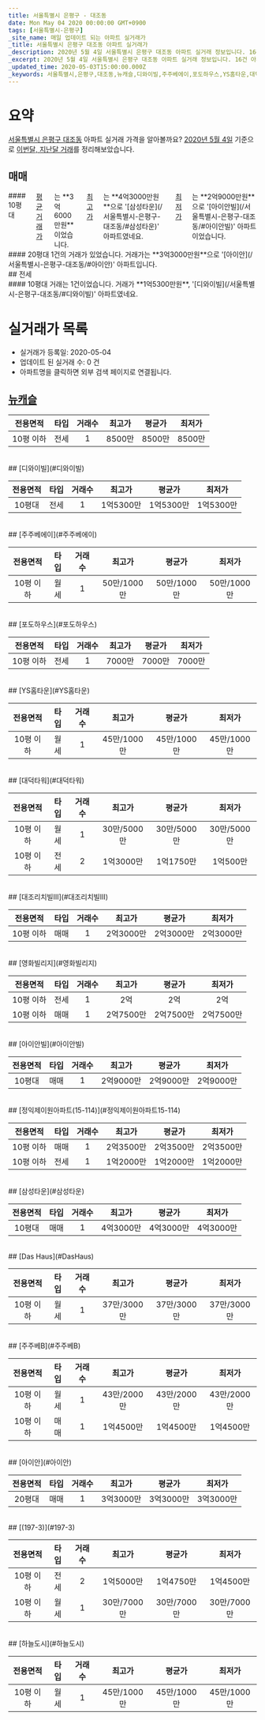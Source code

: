 ```yaml
---
title: 서울특별시 은평구 - 대조동
date: Mon May 04 2020 00:00:00 GMT+0900
tags: [서울특별시-은평구]
_site_name: 매일 업데이트 되는 아파트 실거래가
_title: 서울특별시 은평구 대조동 아파트 실거래가
_description: 2020년 5월 4일 서울특별시 은평구 대조동 아파트 실거래 정보입니다. 16건 아파트 정보가 있습니다.
_excerpt: 2020년 5월 4일 서울특별시 은평구 대조동 아파트 실거래 정보입니다. 16건 아파트 정보가 있습니다.
_updated_time: 2020-05-03T15:00:00.000Z
_keywords: 서울특별시,은평구,대조동,뉴캐슬,디와이빌,주주베에이,포도하우스,YS홈타운,대덕타워,대조리치빌III,영화빌리지,아이안빌,정익제이원아파트(15-114),삼성타운,Das Haus,주주베B,아이안,(197-3),하늘도시
---
```





# 요약
<ins>서울특별시 은평구 대조동</ins> 아파트 실거래 가격을 알아볼까요? <ins>2020년 5월 4일</ins> 기준으로 <ins>이번달, 지난달 거래</ins>를 정리해보았습니다.

## 매매
<div class="container">
<div class="six columns" markdown="1">
#### 10평대
<ins>평균 거래가</ins>는 **3억6000만원**이었습니다. <ins>최고가</ins>는 **4억3000만원**으로 '[삼성타운](/서울특별시-은평구-대조동/#삼성타운)' 아파트였네요. <ins>최저가</ins>는 **2억9000만원**으로 '[아이안빌](/서울특별시-은평구-대조동/#아이안빌)' 아파트이었습니다.
</div>
<div class="six columns" markdown="1">
#### 20평대
1건의 거래가 있었습니다. 거래가는 **3억3000만원**으로 '[아이안](/서울특별시-은평구-대조동/#아이안)' 아파트입니다.
</div>
</div>
## 전세
<div class="container">
<div class="twelve columns" markdown="1">
#### 10평대
거래는 1건이었습니다. 거래가 **1억5300만원**, '[디와이빌](/서울특별시-은평구-대조동/#디와이빌)' 아파트였네요.
</div>
</div>



# 실거래가 목록
- 실거래가 등록일: 2020-05-04
- 업데이트 된 실거래 수: 0 건
- 아파트명을 클릭하면 외부 검색 페이지로 연결됩니다.

## [뉴캐슬](#뉴캐슬)

|전용면적|타입|거래수|최고가|평균가|최저가|
|:---:|:---:|:---:|:---:|:---:|:---:|
|10평 이하|<span class="deal-type-2">전세</span>|1|8500만|8500만|8500만|

<br/>
## [디와이빌](#디와이빌)

|전용면적|타입|거래수|최고가|평균가|최저가|
|:---:|:---:|:---:|:---:|:---:|:---:|
|10평대|<span class="deal-type-2">전세</span>|1|1억5300만|1억5300만|1억5300만|

<br/>
## [주주베에이](#주주베에이)

|전용면적|타입|거래수|최고가|평균가|최저가|
|:---:|:---:|:---:|:---:|:---:|:---:|
|10평 이하|<span class="deal-type-3">월세</span>|1|50만/1000만|50만/1000만|50만/1000만|

<br/>
## [포도하우스](#포도하우스)

|전용면적|타입|거래수|최고가|평균가|최저가|
|:---:|:---:|:---:|:---:|:---:|:---:|
|10평 이하|<span class="deal-type-2">전세</span>|1|7000만|7000만|7000만|

<br/>
## [YS홈타운](#YS홈타운)

|전용면적|타입|거래수|최고가|평균가|최저가|
|:---:|:---:|:---:|:---:|:---:|:---:|
|10평 이하|<span class="deal-type-3">월세</span>|1|45만/1000만|45만/1000만|45만/1000만|

<br/>
## [대덕타워](#대덕타워)

|전용면적|타입|거래수|최고가|평균가|최저가|
|:---:|:---:|:---:|:---:|:---:|:---:|
|10평 이하|<span class="deal-type-3">월세</span>|1|30만/5000만|30만/5000만|30만/5000만|
|10평 이하|<span class="deal-type-2">전세</span>|2|1억3000만|1억1750만|1억500만|

<br/>
## [대조리치빌III](#대조리치빌III)

|전용면적|타입|거래수|최고가|평균가|최저가|
|:---:|:---:|:---:|:---:|:---:|:---:|
|10평 이하|<span class="deal-type-1">매매</span>|1|2억3000만|2억3000만|2억3000만|

<br/>
## [영화빌리지](#영화빌리지)

|전용면적|타입|거래수|최고가|평균가|최저가|
|:---:|:---:|:---:|:---:|:---:|:---:|
|10평 이하|<span class="deal-type-2">전세</span>|1|2억|2억|2억|
|10평 이하|<span class="deal-type-1">매매</span>|1|2억7500만|2억7500만|2억7500만|

<br/>
## [아이안빌](#아이안빌)

|전용면적|타입|거래수|최고가|평균가|최저가|
|:---:|:---:|:---:|:---:|:---:|:---:|
|10평대|<span class="deal-type-1">매매</span>|1|2억9000만|2억9000만|2억9000만|

<br/>
## [정익제이원아파트(15-114)](#정익제이원아파트15-114)

|전용면적|타입|거래수|최고가|평균가|최저가|
|:---:|:---:|:---:|:---:|:---:|:---:|
|10평 이하|<span class="deal-type-1">매매</span>|1|2억3500만|2억3500만|2억3500만|
|10평 이하|<span class="deal-type-2">전세</span>|1|1억2000만|1억2000만|1억2000만|

<br/>
## [삼성타운](#삼성타운)

|전용면적|타입|거래수|최고가|평균가|최저가|
|:---:|:---:|:---:|:---:|:---:|:---:|
|10평대|<span class="deal-type-1">매매</span>|1|4억3000만|4억3000만|4억3000만|

<br/>
## [Das Haus](#DasHaus)

|전용면적|타입|거래수|최고가|평균가|최저가|
|:---:|:---:|:---:|:---:|:---:|:---:|
|10평 이하|<span class="deal-type-3">월세</span>|1|37만/3000만|37만/3000만|37만/3000만|

<br/>
## [주주베B](#주주베B)

|전용면적|타입|거래수|최고가|평균가|최저가|
|:---:|:---:|:---:|:---:|:---:|:---:|
|10평 이하|<span class="deal-type-3">월세</span>|1|43만/2000만|43만/2000만|43만/2000만|
|10평 이하|<span class="deal-type-1">매매</span>|1|1억4500만|1억4500만|1억4500만|

<br/>
## [아이안](#아이안)

|전용면적|타입|거래수|최고가|평균가|최저가|
|:---:|:---:|:---:|:---:|:---:|:---:|
|20평대|<span class="deal-type-1">매매</span>|1|3억3000만|3억3000만|3억3000만|

<br/>
## [(197-3)](#197-3)

|전용면적|타입|거래수|최고가|평균가|최저가|
|:---:|:---:|:---:|:---:|:---:|:---:|
|10평 이하|<span class="deal-type-2">전세</span>|2|1억5000만|1억4750만|1억4500만|
|10평 이하|<span class="deal-type-3">월세</span>|1|30만/7000만|30만/7000만|30만/7000만|

<br/>
## [하늘도시](#하늘도시)

|전용면적|타입|거래수|최고가|평균가|최저가|
|:---:|:---:|:---:|:---:|:---:|:---:|
|10평 이하|<span class="deal-type-3">월세</span>|1|45만/1000만|45만/1000만|45만/1000만|

<br/>



